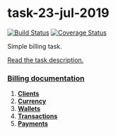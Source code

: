 # task-23-jul-2019
[![Build Status](https://travis-ci.org/ihor-nahuliak/task-23-jul-2019.svg?branch=master)](https://travis-ci.org/ihor-nahuliak/task-23-jul-2019)
[![Coverage Status](https://coveralls.io/repos/github/ihor-nahuliak/task-23-jul-2019/badge.svg)](https://coveralls.io/github/ihor-nahuliak/task-23-jul-2019)

Simple billing task.

[Read the task description.](docs/challenge.md "The task description.")

### [Billing documentation](docs/README.md "Billing documentation")
1. [**Clients**](docs/clients.md "Clients")
2. [**Currency**](docs/currency.md "Currency")
3. [**Wallets**](docs/wallets.md "Wallets")
4. [**Transactions**](docs/transactions.md "Transactions")
5. [**Payments**](docs/payments.md "Payments")
